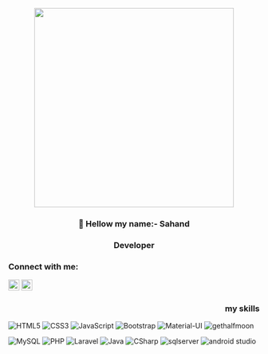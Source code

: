 <p align="center"> 
  <img src="https://cdn.dribbble.com/users/1059583/screenshots/4171367/coding-freak.gif" width="400" />

<h3 align="center"> 👋 Hellow my name:- Sahand</h1>
<h3 align="center" dir="rtl"> Developer </h3>




### Connect with me:

<a href="https://fb.com/codenashwan" target="blank"><img src="https://cdn.iconscout.com/icon/free/png-128/facebook-224-498412.png" height="22" width="22" /></a>
<a href="https://wa.me/07704695176" target="blank"><img src="https://cdn.iconscout.com/icon/free/png-256/whatsapp-43-189795.png" height="22" width="22" /></a>

<h3 align="right"><b>my skills</b></h3>

![HTML5](https://img.shields.io/badge/-HTML5-000000?style=flat&logo=html5&logoColor=ffffff&labelColor=E34F26)
![CSS3](https://img.shields.io/badge/-CSS3-000000?style=flat&logo=css3&logoColor=ffffff&labelColor=1572B6) 
![JavaScript](https://img.shields.io/badge/-JavaScript-000000?style=flat&logo=javascript)
![Bootstrap](https://img.shields.io/badge/-Bootstrap-000000?style=flat&logo=bootstrap&logoColor=ffffff&labelColor=563D7C)
![Material-UI](https://img.shields.io/badge/-Material%20UI-000000?style=flat&logo=Material%20UI&logoColor=ffffff&labelColor=0081CB)
![gethalfmoon](https://img.shields.io/badge/-Flutter-000000?style=flat&logo=Flutter&logoColor=ffffff&labelColor=458BFF)



![MySQL](https://img.shields.io/badge/-MySQL-000000?style=flat&logo=mysql&labelColor=ffffff)
![PHP](https://img.shields.io/badge/-PHP-000000?style=flat&logo=PHP&logoColor=5466b8&labelColor=ffffff)
![Laravel](https://img.shields.io/badge/-Laravel-000000?style=flat&logo=laravel&logoColor=ffffff&labelColor=FF2D20)
![Java](https://img.shields.io/badge/-Java-000000?style=flat&logo=Java&logoColor=ffffff&labelColor=118CC8)
![CSharp](https://img.shields.io/badge/-CSharp-000000?style=flat&logo=CSharp&logoColor=ffffff&labelColor=9C75D5)
![sqlserver](https://img.shields.io/badge/-sqlserver-000000?style=flat&logo=sqlserver&logoColor=ffffff&labelColor=000)
![android studio](https://img.shields.io/badge/-sqlserver-000000?style=flat&logo=sqlserver&logoColor=ffffff&labelColor=000)

